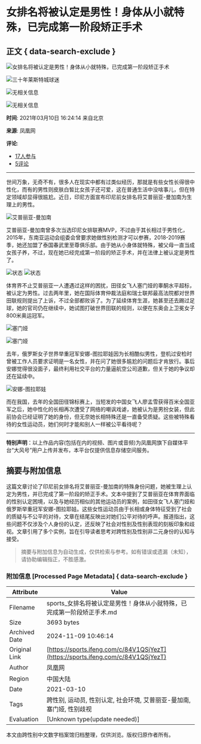# 女排名将被认定是男性！身体从小就特殊，已完成第一阶段矫正手术

## 正文 { data-search-exclude }


![女排名将被认定是男性！身体从小就特殊，已完成第一阶段矫正手术](https://d.ifengimg.com/w121_h75_q90/x0.ifengimg.com/res/2021/50A645479D164DF0FEF42A96A74C6D4C5F117C88_size189_w640_h463.jpeg)

![三十年莱斯特城球迷](https://ishare.ifeng.com/mediaShare/home/1379093/media)

![无相关信息](https://x0.ifengimg.com/ucms/2022_05/F0CA5364C2EE44D3C30EB63ED29990CDE86D9D3F_size3_w100_h40.png)

![无相关信息](https://x0.ifengimg.com/ucms/2022_05/20B903E4FDFBB2BFE6240FC545BD87FBA9243DC1_size26_w1000_h1000.png)

**时间**: 2021年03月10日 16:24:14 来自北京

**来源**: 凤凰网

**评论**: 
- [17人参与](https://gentie.ifeng.com/c/comment/84V1QSjYezT)
- [5评论](https://gentie.ifeng.com/c/comment/84V1QSjYezT)

---

世间万象，无奇不有，很多人在现实中都有过类似经历，那就是有些女性长得很中性化，而有的男性则皮肤白皙比女孩子还可爱，这在普通生活中没啥事儿，但在特定领域却显得很尴尬。近日，印尼方面宣布印尼前女排名将艾普丽亚-曼加南为生理上的男性。

![艾普丽亚-曼加南](https://x0.ifengimg.com/res/2021/50A645479D164DF0FEF42A96A74C6D4C5F117C88_size189_w640_h463.jpeg)

艾普丽亚-曼加南曾多次当选印尼女排联赛MVP，不过由于其长相过于男性化，2015年，东南亚运动会组委会曾要求她做性别检测才可以参赛，2018-2019赛季，她还加盟了泰国春武里至尊俱乐部。由于她从小身体就特殊，被父母一直当成女孩子养，不过，现在她已经完成第一阶段的矫正手术，并在法律上被认定是男性了。

![状态](https://x0.ifengimg.com/res/2021/259FBCE41C4E9FDC8F2D5551A26FC172C26003D0_size265_w640_h618.jpeg)
![状态](https://x0.ifengimg.com/res/2021/2F5367CB483DBED8E3A030C712C46F6FBC7F5369_size223_w640_h492.jpeg)

体育界不止艾普丽亚一人遭遇过这样的困扰，田径女飞人塞门娅的睾酮水平超标，被认定为男性。过去两年里，她在国际体育仲裁法庭和瑞士联邦最高法院都对世界田联规则提出了上诉，不过全部都败诉了。为了延续体育生涯，她甚至还去踢过足球，她的官司仍在继续中，她试图打破世界田联的规则，以便在东奥会上卫冕女子800米奥运冠军。

![塞门娅](https://x0.ifengimg.com/res/2021/18CE87A24D23D0C9CEB8E05ACFEF6B69FCF790C6_size177_w640_h425.jpeg)

![塞门娅](https://x0.ifengimg.com/res/2021/3027F8C706B6E0F1A9F2F4C723976892988577E1_size173_w640_h361.jpeg)

去年，俄罗斯女子世界举重冠军安娜-图拉耶娃因为长相酷似男性，登机过安检时曾被工作人员要求证明是一名女性，并在问了她很多尴尬的问题后才肯放行。事后安娜觉得很没面子，最终利用社交平台的力量逼航空公司道歉，但关于她的争议却还在延续中。

![安娜-图拉耶娃](https://x0.ifengimg.com/res/2021/880C080981C3933B544CED2256FD8592773A932F_size171_w640_h425.jpeg)

而在我国，去年的全国田径锦标赛上，当短发的中国女飞人廖孟雪获得百米全国亚军之后，她中性化的长相再次遭受了网络的嘲讽戏谑，她被认为是男扮女装，但此前协会已经证明了她的身份，但无奈她长相特殊还是一直备受质疑。这些被特殊看待的女性运动员，她们何时才能和别人一样被公平看待呢？

---

**特别声明**：以上作品内容(包括在内的视频、图片或音频)为凤凰网旗下自媒体平台“大风号”用户上传并发布，本平台仅提供信息存储空间服务。
<!-- tcd_original_link https://sports.ifeng.com/c/84V1QSjYezT -->
## 摘要与附加信息

<!-- tcd_abstract -->
这篇文章讨论了印尼前女排名将艾普丽亚-曼加南的特殊身份问题，她被生理上认定为男性，并已完成了第一阶段的矫正手术。文本中提到了艾普丽亚在体育界面临的性别认定困境，以及与她经历相似的其他运动员的案例，如田径女飞人塞门娅和俄罗斯举重冠军安娜-图拉耶娃。这些女性运动员由于长相或身体特征受到了社会的质疑与不公平的对待，文章在结尾反映出对她们公平对待的呼声。报道指出，这些问题不仅涉及个人身份的认定，还反映了社会对性别及性别表现的刻板印象和歧视。文章引用了多个实例，旨在引导读者思考对跨性别及性别非二元身份的认知与接受。
<!-- tcd_abstract_end -->

> 摘要与附加信息为自动生成，仅供检索与参考。如有错误或遗漏（未知），请协助编辑指正，不胜感激。

### 附加信息 [Processed Page Metadata] { data-search-exclude }

| Attribute       | Value                                  |
|-----------------|----------------------------------------|
| Filename        | sports_女排名将被认定是男性！身体从小就特殊，已完成第一阶段矫正手术.md                             |
| Size            | 3693 bytes                           |
| Archived Date   | 2024-11-09 10:46:14                             |
| Original Link   | [https://sports.ifeng.com/c/84V1QSjYezT](https://sports.ifeng.com/c/84V1QSjYezT)                       |
| Author          | 凤凰网                               |
| Region          | 中国大陆                               |
| Date            | 2021-03-10                                 |
| Tags            | 跨性别, 运动员, 性别认定, 社会环境, 艾普丽亚-曼加南, 塞门娅, 性别歧视                                 |
| Evaluation            | [Unknown type(update needed)]                                 |
<!-- tcd_table_end -->

本文由跨性别中文数字档案馆归档整理，仅供浏览。版权归原作者所有。
